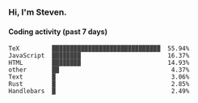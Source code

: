 ### Hi, I'm Steven.

#### Coding activity (past 7 days)
```
TeX         ▓▓▓▓▓▓▓▓▓▓▓▓▓▓▓▓▓▓▓▓▓▓▓▓▓▓▓▓▓▓  55.94%
JavaScript  ▓▓▓▓▓▓▓▓                        16.37%
HTML        ▓▓▓▓▓▓▓▓                        14.93%
other       ▓▓                               4.37%
Text        ▓                                3.06%
Rust        ▓                                2.85%
Handlebars  ▓                                2.49%
```
